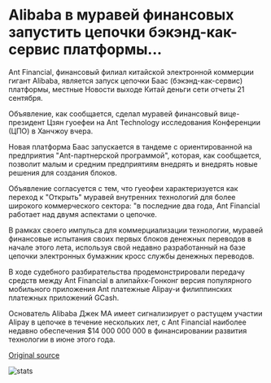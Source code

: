 # Alibaba в муравей финансовых запустить цепочки бэкэнд-как-сервис платформы...

Ant Financial, финансовый филиал китайской электронной коммерции гигант Alibaba, является запуск цепочки Баас (бэкэнд-как-сервис) платформы, местные Новости выходе Китай деньги сети отчеты 21 сентября.

Объявление, как сообщается, сделал муравей финансовый вице-президент Цзян гуоефеи на Ant Technology исследования Конференции (ЦПО) в Ханчжоу вчера.

Новая платформа Баас запускается в тандеме с ориентированной на предприятия "Ant-партнерской программой", которая, как сообщается, позволит малым и средним предприятиям внедрять и внедрять новые решения для создания блоков.

Объявление согласуется с тем, что гуеофеи характеризуется как переход к "Открыть" муравей внутренних технологий для более широкого коммерческого сектора: "в последние два года, Ant Financial работает над двумя аспектами о цепочке.

В рамках своего импульса для коммерциализации технологии, муравей финансовые испытания своих первых блоков денежных переводов в начале этого лета, используя свой недавно разработанный на базе цепочки электронных бумажник кросс службы денежных переводов.

В ходе судебного разбирательства продемонстрировали передачу средств между Ant Financial в алипайхк-Гонконг версия популярного мобильного приложения Ant платежные Alipay-и филиппинских платежных приложений GCash.

Основатель Alibaba Джек МА имеет сигнализирует о растущем участии Alipay в цепочке в течение нескольких лет, с Ant Financial наиболее недавно обеспечения $14 000 000 000 в финансировании развития технологии в июне этого года.

[Original source](https://cointelegraph.com/news/alibabas-ant-financial-to-launch-blockchain-backend-as-a-service-platform)

![stats](https://c.statcounter.com/11760860/0/a89fa40b/1/ "stats")